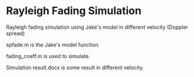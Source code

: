 # Rayleigh Fading Simulation
Rayleigh fading simulation using Jake's model in different velocity (Doppler spread)

spfade.m is the Jake's model function.

fading_coeff.m is used to simulate.

Simulation result.docx is some result in different velocity.
